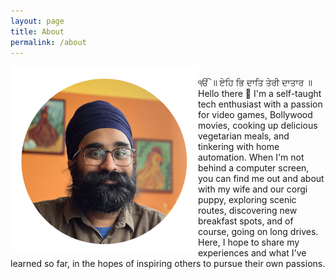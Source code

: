```yaml
---
layout: page
title: About
permalink: /about
---
```

<img src="/assets/about/portrait.jpg" alt="Janpreet-Singh-portrait" style="width:300px; float: left"/>
<br />ੴ ॥ ਏਹਿ ਭਿ ਦਾਤਿ ਤੇਰੀ ਦਾਤਾਰ ॥ Hello there 👋 I'm a self-taught tech enthusiast with a passion for video games, Bollywood movies, cooking up delicious vegetarian meals, and tinkering with home automation. When I'm not behind a computer screen, you can find me out and about with my wife and our corgi puppy, exploring scenic routes, discovering new breakfast spots, and of course, going on long drives. Here, I hope to share my experiences and what I've learned so far, in the hopes of inspiring others to pursue their own passions.